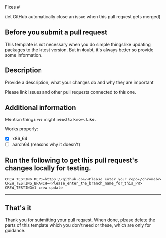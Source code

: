 Fixes #

(let GitHub automatically close an issue when this pull request gets merged)

## Before you submit a pull request
This template is not necessary when you do simple things like updating packages to the latest version. But in doubt, it's always better so provide some information.

## Description
Provide a description, what your changes do and why they are important

Please link issues and other pull requests connected to this one.

## Additional information
Mention things we might need to know. Like:

Works properly:
- [x] x86_64
- [ ] aarch64 (reasons why it doesn't)

## Run the following to get this pull request's changes locally for testing.
```
CREW_TESTING_REPO=https://github.com/<Please_enter_your_repo>/chromebrew.git CREW_TESTING_BRANCH=<Please_enter_the_branch_name_for_this_PR> CREW_TESTING=1 crew update
```
---

## That's it
Thank you for submitting your pull request.
When done, please delete the parts of this template which you don't need or these, which are only for guidance.
